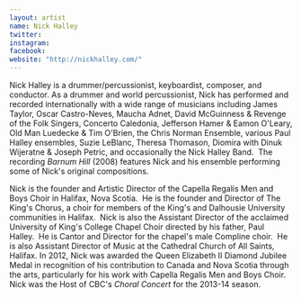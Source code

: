 ```yaml
---
layout: artist
name: Nick Halley
twitter:
instagram:
facebook:
website: "http://nickhalley.com/"
---
```


Nick Halley is a drummer/percussionist, keyboardist, composer, and conductor. As a drummer and world percussionist, Nick has performed and recorded internationally with a wide range of musicians including James Taylor, Oscar Castro-Neves, Maucha Adnet, David McGuinness & Revenge of the Folk Singers, Concerto Caledonia, Jefferson Hamer & Eamon O'Leary, Old Man Luedecke & Tim O'Brien, the Chris Norman Ensemble, various Paul Halley ensembles, Suzie LeBlanc, Theresa Thomason, Diomira with Dinuk Wijeratne & Joseph Petric, and occasionally the Nick Halley Band.  The recording *Barnum Hill* (2008) features Nick and his ensemble performing some of Nick's original compositions.

Nick is the founder and Artistic Director of the Capella Regalis Men and Boys Choir in Halifax, Nova Scotia.  He is the founder and Director of The King's Chorus, a choir for members of the King's and Dalhousie University communities in Halifax.  Nick is also the Assistant Director of the acclaimed University of King's College Chapel Choir directed by his father, Paul Halley.  He is Cantor and Director for the chapel's male Compline choir.  He is also Assistant Director of Music at the Cathedral Church of All Saints, Halifax. In 2012, Nick was awarded the Queen Elizabeth II Diamond Jubilee Medal in recognition of his contribution to Canada and Nova Scotia through the arts, particularly for his work with Capella Regalis Men and Boys Choir.  Nick was the Host of CBC's *Choral Concert* for the 2013-14 season.